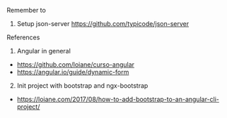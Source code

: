 Remember to

1. Setup json-server https://github.com/typicode/json-server 

References

1. Angular in general

- https://github.com/loiane/curso-angular
- https://angular.io/guide/dynamic-form

2. Init project with bootstrap and ngx-bootstrap

- https://loiane.com/2017/08/how-to-add-bootstrap-to-an-angular-cli-project/

